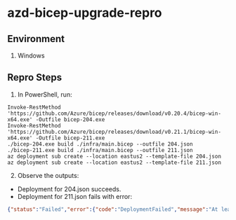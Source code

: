 # azd-bicep-upgrade-repro

## Environment

1. Windows

## Repro Steps

1. In PowerShell, run:

```pwsh
Invoke-RestMethod 'https://github.com/Azure/bicep/releases/download/v0.20.4/bicep-win-x64.exe' -Outfile bicep-204.exe
Invoke-RestMethod 'https://github.com/Azure/bicep/releases/download/v0.21.1/bicep-win-x64.exe' -Outfile bicep-211.exe
./bicep-204.exe build ./infra/main.bicep --outfile 204.json
./bicep-211.exe build ./infra/main.bicep --outfile 211.json
az deployment sub create --location eastus2 --template-file 204.json
az deployment sub create --location eastus2 --template-file 211.json
```

2. Observe the outputs:

- Deployment for 204.json succeeds.
- Deployment for 211.json fails with error:

```json
{"status":"Failed","error":{"code":"DeploymentFailed","message":"At least one resource deployment operation failed. Please list deployment operations for details. Please see https://aka.ms/arm-deployment-operations for usage details.","details":[{"code":"BadRequest","message":"{\r\n  \"error\": {\r\n    \"code\": \"InvalidDeployment\",\r\n    \"message\": \"The 'location' property must be specified for '<name>-test'. Please see https://aka.ms/deploy-to-subscription for usage details.\"\r\n  }\r\n}"}]}}
```
